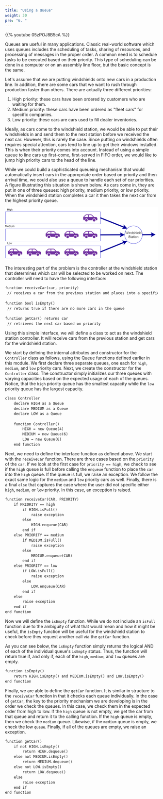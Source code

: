 ```yaml
---
title: "Using a Queue"
weight: 30
pre: "6. "
---
```

{{% youtube 05zPOJ8B5cA %}}

Queues are useful in many applications. Classic real-world software which uses queues includes the scheduling of tasks, sharing of resources, and processing of messages in the proper order. A common need is to schedule tasks to be executed based on their priority. This type of scheduling can be done in a computer or on an assembly line floor, but the basic concept is the same. 

Let's assume that we are putting windshields onto new cars in a production line. In addition, there are some cars that we want to rush through production faster than others. There are actually three different priorities:

1. High priority: these cars have been ordered by customers who are waiting for them.
1. Medium priority: these cars have been ordered as "fleet cars" for specific companies.
1. Low priority: these cars are cars used to fill dealer inventories.

Ideally, as cars come to the windshield station, we would be able to put their windshields in and send them to the next station before we received the next car. However, this is rarely the case. Since putting on windshields often requires special attention, cars tend to line up to get their windows installed. This is when their priority comes into account. Instead of using a simple queue to line cars up first-come, first-served in FIFO order, we would like to jump high priority cars to the head of the line. 

While we could build a sophisticated queueing mechanism that would automatically insert cars in the appropriate order based on priority and then arrival time, we could also use a queue to handle each set of car priorities. A figure illustrating this situation is shown below. As cars come in, they are put in one of three queues: high priority, medium priority, or low priority. When the windshield station completes a car it then takes the next car from the highest priority queue.

![Car Windshield Installation Model](../../images/8/8.7.model.png)

The interesting part of the problem is the controller at the windshield station that determines which car will be selected to be worked on next. The controller will need to have the following interface:

```tex
function receiveCar(car, priority)
 // receives a car from the previous station and places into a specific queue

function bool isEmpty()
 // returns true if there are no more cars in the queue

function getCar() returns car
 // retrieves the next car based on priority
```

Using this simple interface, we will define a class to act as the windshield station controller. It will receive cars from the previous station and get cars for the windshield station.

We start by defining the internal attributes and constructor for the `Controller` class as follows, using the Queue functions defined earlier in this module. We first declare three separate queues, one each for `high`, `medium`, and `low` priority cars. Next, we create the constructor for the `Controller` class. The constructor simply initializes our three queues with varying capacities based on the expected usage of each of the queues. Notice, that the `high` priority queue has the smallest capacity while the `low` priority queue has the largest capacity.

```tex
class Controller
    declare HIGH as a Queue
    declare MEDIUM as a Queue
    declare LOW as a Queue

    function Controller()
        HIGH = new Queue(4)
        MEDIUM = new Queue(6)
        LOW = new Queue(8)
    end function
```

Next, we need to define the interface function as defined above. We start with the `receiveCar` function. There are three cases based on the `priority` of the `car`. If we look at the first case for `priority == high`, we check to see if the `high` queue is full before calling the `enqueue` function to place the `car` into the `high` queue. If the queue is full, we raise an exception. We follow the exact same logic for the `medium` and `low` priority cars as well. Finally, there is a final `else` that captures the case where the user did not specific either `high`, `medium`, or `low` priority. In this case, an exception is raised.

```tex
function receiveCar(CAR, PRIORITY)
    if PRIORITY == high
        if HIGH.isFull()
            raise exception
        else
            HIGH.enqueue(CAR)
        end if
    else PRIORITY == medium
        if MEDIUM.isFull()
            raise exception
        else
            MEDIUM.enqueue(CAR)
        end if
    else PRIORITY == low
        if LOW.isFull()
            raise exception
        else
            LOW.enqueue(CAR)
        end if
    else
        raise exception
    end if
end function
```

Now we will define the `isEmpty` function. While we do not include an `isFull` function due to the ambiguity of what that would mean and how it might be useful, the `isEmpty` function will be useful for the windshield station to check before they request another call via the `getCar` function. 

As you can see below, the `isEmpty` function simply returns the logical AND of each of the individual queue's `isEmpty` status. Thus, the function will return true if, and only if, each of the `high`, `medium`, and `low` queues are empty.

```tex
function isEmpty()
    return HIGH.isEmpty() and MEDIUM.isEmpty() and LOW.isEmpty()
end function
```

Finally, we are able to define the `getCar` function. It is similar in structure to the `receiveCar` function in that it checks each queue individually. In the case of `getCar`, the key to the priority mechanism we are developing is in the order we check the queues. In this case, we check them in the expected order from high to low. If the `high` queue is not empty, we get the car from that queue and return it to the calling function. If the `high` queue is empty, then we check the `medium` queue. Likewise, if the `medium` queue is empty, we check the low `queue`. Finally, if all of the queues are empty, we raise an exception.

```tex
function getCar()
    if not HIGH.isEmpty()
        return HIGH.dequeue()
    else not MEDIUM.isEmpty()
        return MEDIUM.dequeue()
    else not LOW.isEmpty()
        return LOW.dequeue()
    else
        raise exception
    end if
end function
```

